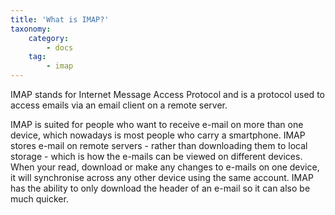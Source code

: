 ```yaml
---
title: 'What is IMAP?'
taxonomy:
    category:
        - docs
    tag:
        - imap
---
```


IMAP stands for Internet Message Access Protocol and is a protocol used to access emails via an email client on a remote server. 

IMAP is suited for people who want to receive e-mail on more than one device, which nowadays is most people who carry a smartphone. IMAP stores e-mail on remote servers - rather than downloading them to local storage - which is how the e-mails can be viewed on different devices. When your read, download or make any changes to e-mails on one device, it will synchronise across any other device using the same account. IMAP has the ability to only download the header of an e-mail so it can also be much quicker.
